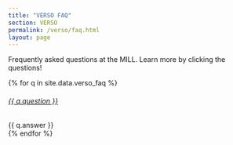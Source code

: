 ```yaml
---
title: "VERSO FAQ"
section: VERSO
permalink: /verso/faq.html
layout: page
---
```


Frequently asked questions at the MILL. Learn more by clicking the questions!

{% for q in site.data.verso_faq %}
<div class="card my-3">
    <div class="card-header">
        <h6 class="card-title mb-0">
            <a data-toggle="collapse" href="#collapse{{ forloop.index }}">{{ q.question }} <span class="fas fa-chevron-down"></span></a>
        </h6>
    </div>
    <div id="collapse{{ forloop.index }}" class="collapse show">
        <div class="card-body">{{ q.answer }}</div>
    </div>
</div> 
{% endfor %}
